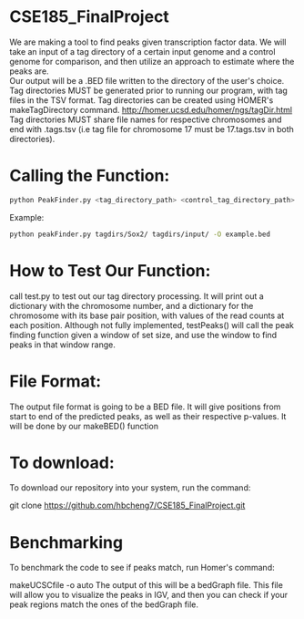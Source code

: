 # CSE185_FinalProject
We are making a tool to find peaks given transcription factor data. We will take an input of a tag directory of a certain input genome and a control genome for comparison, and then utilize an approach to estimate where the peaks are.   
Our output will be a .BED file written to the directory of the user's choice.  
Tag directories MUST be generated prior to running our program, with tag files in the TSV format. Tag directories can be created using HOMER's makeTagDirectory command. http://homer.ucsd.edu/homer/ngs/tagDir.html
Tag directories MUST share file names for respective chromosomes and end with .tags.tsv (i.e tag file for chromosome 17 must be 17.tags.tsv in both directories). 

# Calling the Function:
```bash
python PeakFinder.py <tag_directory_path> <control_tag_directory_path> -O <optional_output_path> 
```
Example:
```bash
python peakFinder.py tagdirs/Sox2/ tagdirs/input/ -O example.bed
```

# How to Test Our Function:
call test.py to test out our tag directory processing. It will print out a dictionary with the chromosome number, and a dictionary for the chromosome with its base pair position, with values of the read counts at each position. Although not fully implemented, testPeaks() will call the peak finding function given a window of set size, and use the window to find peaks in that window range.

# File Format:
The output file format is going to be a BED file. It will give positions from start to end of the predicted peaks, as well as their respective p-values. It will be done by our makeBED() function

# To download:
To download our repository into your system, run the command:

git clone https://github.com/hbcheng7/CSE185_FinalProject.git

# Benchmarking 
To benchmark the code to see if peaks match, run Homer's command:

makeUCSCfile <tag-directory> -o auto
The output of this will be a bedGraph file. This file will allow you to visualize the peaks in IGV, and then you can check if your peak regions match the ones of the bedGraph file.
